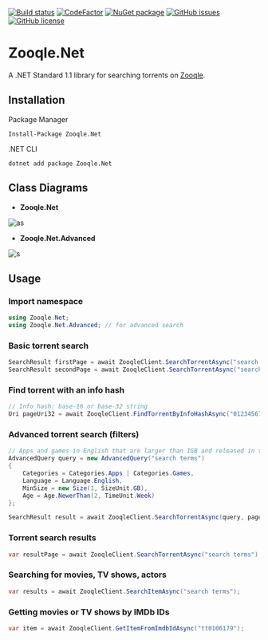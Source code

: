 [![Build status](https://ci.appveyor.com/api/projects/status/fs435q89drf083mc?svg=true)](https://ci.appveyor.com/project/FurkanKambay/zooqle-net)
[![CodeFactor](https://www.codefactor.io/repository/github/FurkanKambay/Zooqle.Net/badge)](https://www.codefactor.io/repository/github/FurkanKambay/Zooqle.Net)
[![NuGet package](https://img.shields.io/nuget/v/Zooqle.Net.svg)](https://www.nuget.org/packages/Zooqle.Net)
[![GitHub issues](https://img.shields.io/github/issues/FurkanKambay/Zooqle.Net.svg)](https://github.com/FurkanKambay/Zooqle.Net/issues)
[![GitHub license](https://img.shields.io/github/license/FurkanKambay/Zooqle.Net.svg)](https://github.com/FurkanKambay/Zooqle.Net/blob/master/LICENSE)

# Zooqle.Net

A .NET Standard 1.1 library for searching torrents on [Zooqle](https://zooqle.com/).

## Installation

Package Manager
```
Install-Package Zooqle.Net
```

.NET CLI
```
dotnet add package Zooqle.Net 
```

## Class Diagrams

- **Zooqle.Net**

![as](https://i.imgur.com/7rhvAGR.png)

- **Zooqle.Net.Advanced**

![s](https://i.imgur.com/rN29h1m.png)

## Usage

### Import namespace

```csharp
using Zooqle.Net;
using Zooqle.Net.Advanced; // for advanced search
```

### Basic torrent search

```csharp
SearchResult firstPage = await ZooqleClient.SearchTorrentAsync("search terms");
SearchResult secondPage = await ZooqleClient.SearchTorrentAsync("search terms", page: 2);
```

### Find torrent with an info hash

```csharp
// Info hash: base-16 or base-32 string
Uri pageUri32 = await ZooqleClient.FindTorrentByInfoHashAsync("0123456789ABCDEF000000000000000000000000");
```

### Advanced torrent search (filters)

```csharp
// Apps and games in English that are larger than 1GB and released in the last 2 weeks
AdvancedQuery query = new AdvancedQuery("search terms")
{
    Categories = Categories.Apps | Categories.Games,
    Language = Language.English,
    MinSize = new Size(1, SizeUnit.GB),
    Age = Age.NewerThan(2, TimeUnit.Week)
};

SearchResult result = await ZooqleClient.SearchTorrentAsync(query, page: 1);
```

### Torrent search results

```csharp
var resultPage = await ZooqleClient.SearchTorrentAsync("search terms");
```

### Searching for movies, TV shows, actors

```csharp
var results = await ZooqleClient.SearchItemAsync("search terms");
```

### Getting movies or TV shows by IMDb IDs

```csharp
var item = await ZooqleClient.GetItemFromImdbIdAsync("tt0106179");
```
